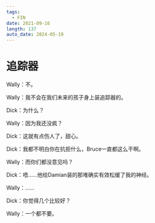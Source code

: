 ```yaml
---
tags:
  - FIN
date: 2021-09-16
length: 137
auto_date: 2024-05-19
---
```


# 追踪器

Wally：不。

Wally：我不会在我们未来的孩子身上装追踪器的。

Dick：为什么？

Wally：因为我还没疯？

Dick：这就有点伤人了，甜心。

Dick：我都不明白你在抗拒什么，Bruce一直都这么干啊。

Wally：而你们都没意见吗？

Dick：唔……他给Damian装的那堆确实有效松缓了我的神经。

Wally：……

Dick：你觉得几个比较好？

Wally：一个都不要。
